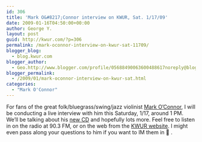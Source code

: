 ```yaml
---
id: 306
title: 'Mark O&#8217;Connor interview on KWUR, Sat. 1/17/09'
date: 2009-01-16T04:50:00+00:00
author: George Y.
layout: post
guid: http://kwur.com/?p=306
permalink: /mark-oconnor-interview-on-kwur-sat-11709/
blogger_blog:
  - blog.kwur.com
blogger_author:
  - Geo.http://www.blogger.com/profile/05688490063600488617noreply@blogger.com
blogger_permalink:
  - /2009/01/mark-oconnor-interview-on-kwur-sat.html
categories:
  - "Mark O'Connor"
---
```

<div class="pf-content">
  <p>
    For fans of the great folk/bluegrass/swing/jazz violinist <a href="http://markoconnor.com/index.php?page=homepage">Mark O&#8217;Connor</a>, I will be conducting a live interview with him this Saturday, 1/17, around 1 PM. We&#8217;ll be talking about his <a href="http://markoconnor.com/index.php?page=cds&display=37">new CD</a> and hopefully lots more. Feel free to listen in on the radio at 90.3 FM, or on the web from the <a href="http://kwur.com/">KWUR website</a>. I might even pass along your questions to him if you want to IM them in 🙂 .
  </p>
</div>